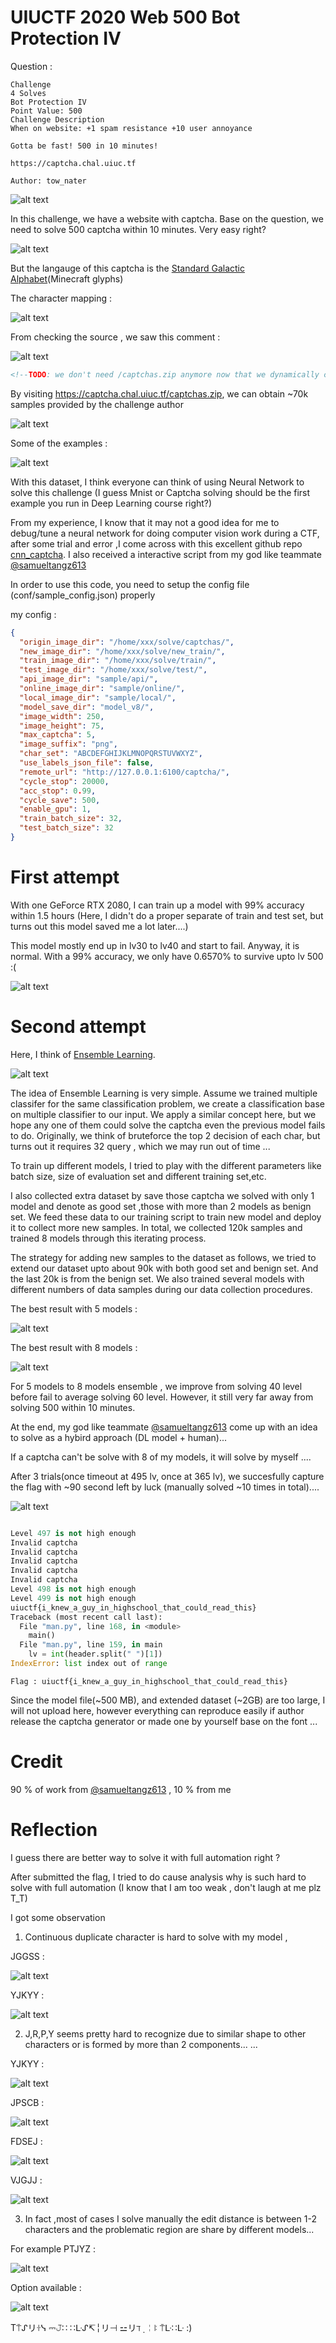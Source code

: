 # UIUCTF 2020 Web 500 Bot Protection IV

Question : 

```
Challenge
4 Solves
Bot Protection IV
Point Value: 500
Challenge Description
When on website: +1 spam resistance +10 user annoyance

Gotta be fast! 500 in 10 minutes!

https://captcha.chal.uiuc.tf

Author: tow_nater

```

![alt text](chall.jpg)

In this challenge, we have a website with captcha. Base on the question, we need to solve 500 captcha within 10 minutes. Very easy right? 

![alt text](mainpage.jpg)

But the langauge of this captcha is the [Standard Galactic Alphabet](https://minecraft.gamepedia.com/Enchanting_Table#Standard_Galactic_Alphabet)(Minecraft glyphs)

The character mapping : 

![alt text](charset.jpg)

From checking the source , we saw this comment : 

![alt text](comment.jpg)


```html
<!--TODO: we don't need /captchas.zip anymore now that we dynamically create captchas. We should delete this file.-->
```

By visiting https://captcha.chal.uiuc.tf/captchas.zip, we can obtain ~70k samples provided by the challenge author 

![alt text](unzip.jpg)


Some of the examples : 

![alt text](UZNXF_54629.png)

With this dataset, I think everyone can think of using Neural Network to solve this challenge (I guess Mnist or Captcha solving should be the first example you run in Deep Learning course right?)

From my experience, I know that it may not a good idea for me to debug/tune a neural network for doing computer vision work during a CTF, after some trial and error ,I come across with this excellent github repo [cnn_captcha](https://github.com/nickliqian/cnn_captcha). I also received a interactive script from my god like teammate [@samueltangz613](https://twitter.com/samueltangz613)

In order to use this code, you need to setup the config file (conf/sample_config.json) properly 

my config : 

```json
{
  "origin_image_dir": "/home/xxx/solve/captchas/",
  "new_image_dir": "/home/xxx/solve/new_train/",
  "train_image_dir": "/home/xxx/solve/train/",
  "test_image_dir": "/home/xxx/solve/test/",
  "api_image_dir": "sample/api/",
  "online_image_dir": "sample/online/",
  "local_image_dir": "sample/local/",
  "model_save_dir": "model_v8/",
  "image_width": 250,
  "image_height": 75,
  "max_captcha": 5,
  "image_suffix": "png",
  "char_set": "ABCDEFGHIJKLMNOPQRSTUVWXYZ",
  "use_labels_json_file": false,
  "remote_url": "http://127.0.0.1:6100/captcha/",
  "cycle_stop": 20000,
  "acc_stop": 0.99,
  "cycle_save": 500,
  "enable_gpu": 1,
  "train_batch_size": 32,
  "test_batch_size": 32
}


```

# First attempt 

With one GeForce RTX 2080, I can train up a model with 99% accuracy within 1.5 hours (Here, I didn't do a proper separate of train and test set, but turns out this model saved me a lot later....) 

This model mostly end up in lv30 to lv40 and start to fail. Anyway, it is normal. With a 99% accuracy, we only have 0.6570% to survive upto lv 500 :( 

![alt text](model1.jpg)


# Second attempt 

Here, I think of [Ensemble Learning](https://en.wikipedia.org/wiki/Ensemble_learning). 

![alt text](ensemble_learning.jpg)

The idea of Ensemble Learning is very simple. Assume we trained multiple classifer for the same classification problem, we create a classification base on multiple classifier to our input. We apply a similar concept here, but we hope any one of them could solve the captcha even the previous model fails to do. Originally, we think of bruteforce the top 2 decision of each char, but turns out it requires 32 query , which we may run out of time ... 

To train up different models, I tried to play with the different parameters like batch size, size of evaluation set and different training set,etc. 

I also collected extra dataset by save those captcha we solved with only 1 model and denote as good set ,those with more than 2 models as benign set. We feed these data to our training script to train new model and deploy it to collect more new samples. In total, we collected 120k samples and trained 8 models through this iterating process. 

The strategy for adding new samples to the dataset as follows, we tried to extend our dataset upto about 90k with both good set and benign set. And the last 20k is from the benign set. We also trained several models with different numbers of data samples during our data collection procedures. 


The best result with 5 models : 

![alt text](lv169.jpg)

The best result with 8 models : 

![alt text](lv225.jpg)

For 5 models to 8 models ensemble , we improve from solving 40 level before fail to average solving 60 level. However, it still very far away from solving 500 within 10 minutes.

At the end, my god like teammate [@samueltangz613](https://twitter.com/samueltangz613) come up with an idea to solve as a hybird approach (DL model + human)...

If a captcha can't be solve with 8 of my models, it will solve by myself .... 

After 3 trials(once timeout at 495 lv, once at 365 lv), we succesfully capture the flag with ~90 second left by luck (manually solved ~10 times in total).... 


![alt text](solved.jpg)

```python

Level 497 is not high enough
Invalid captcha
Invalid captcha
Invalid captcha
Invalid captcha
Invalid captcha
Level 498 is not high enough
Level 499 is not high enough
uiuctf{i_knew_a_guy_in_highschool_that_could_read_this}
Traceback (most recent call last):
  File "man.py", line 168, in <module>
    main()
  File "man.py", line 159, in main
    lv = int(header.split(" ")[1])
IndexError: list index out of range

```

```
Flag : uiuctf{i_knew_a_guy_in_highschool_that_could_read_this}
```

Since the model file(~500 MB), and extended dataset (~2GB) are too large, I will not upload here, however everything can reproduce easily if author release the captcha generator or made one by yourself base on the font ... 

# Credit 

90 % of work from [@samueltangz613](https://twitter.com/samueltangz613) , 10 % from me 


# Reflection 

I guess there are better way to solve it with full automation right ? 

After submitted the flag, I tried to do cause analysis why is such hard to solve with full automation (I know that I am too weak , don't laugh at me plz T_T)

I got some observation 

1. Continuous duplicate character is hard to solve with my model , 

JGGSS :

![alt text](JGGSS.png)

YJKYY :

![alt text](YJKYY.png)


2. J,R,P,Y seems pretty hard to recognize due to similar shape to other characters or is formed by more than 2 components... ... 

YJKYY :

![alt text](YJKYY.png)

JPSCB :

![alt text](JPSCB.png)

FDSEJ : 

![alt text](FDSEJ.png)

VJGJJ : 

![alt text](VJGJJ.png)

3. In fact ,most of cases I solve manually the edit distance is between 1-2 characters and the problematic region are share by different models... 

For example PTJYZ : 

![alt text](PTJYZ.png)

Option available : 

![alt text](failure.jpg)


T⍑ᔑリꖌᓭ ⎓𝙹∷ ∷ᒷᔑ↸╎リ⊣ ⚍リℸ ̣ ╎ꖎ ⍑ᒷ∷ᒷ :) 

